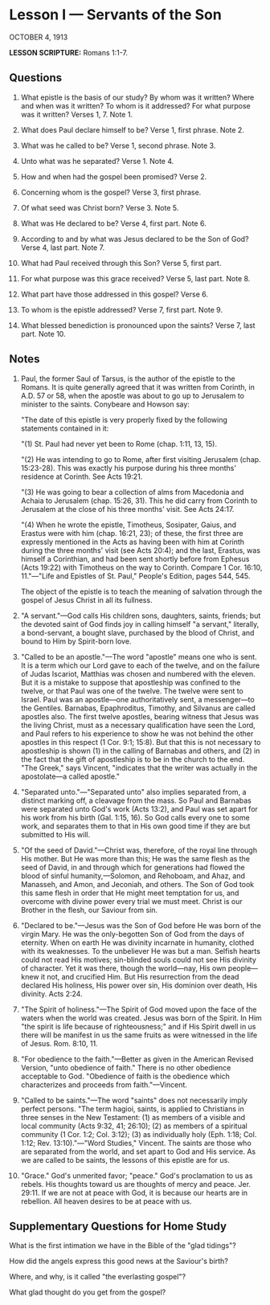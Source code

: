 # Lesson I — Servants of the Son
OCTOBER 4, 1913

**LESSON SCRIPTURE:** Romans 1:1-7.

## Questions

1. What epistle is the basis of our study? By whom was it written? Where and when was it written? To whom is it addressed? For what purpose was it written? Verses 1, 7. Note 1.


2. What does Paul declare himself to be? Verse 1, first phrase. Note 2.


3. What was he called to be? Verse 1, second phrase. Note 3.


4. Unto what was he separated? Verse 1. Note 4.


5. How and when had the gospel been promised? Verse 2.


6. Concerning whom is the gospel? Verse 3, first phrase.


7. Of what seed was Christ born? Verse 3. Note 5.


8. What was He declared to be? Verse 4, first part. Note 6.


9. According to and by what was Jesus declared to be the Son of God? Verse 4, last part. Note 7.


10. What had Paul received through this Son? Verse 5, first part.


11. For what purpose was this grace received? Verse 5, last part. Note 8.


12. What part have those addressed in this gospel? Verse 6.


13. To whom is the epistle addressed? Verse 7, first part. Note 9.


14. What blessed benediction is pronounced upon the saints? Verse 7, last part. Note 10.

## Notes

1. Paul, the former Saul of Tarsus, is the author of the epistle to the Romans. It is quite generally agreed that it was written from Corinth, in A.D. 57 or 58, when the apostle was about to go up to Jerusalem to minister to the saints. Conybeare and Howson say:

   "The date of this epistle is very properly fixed by the following statements contained in it:

   "(1) St. Paul had never yet been to Rome (chap. 1:11, 13, 15).

   "(2) He was intending to go to Rome, after first visiting Jerusalem (chap. 15:23-28). This was exactly his purpose during his three months' residence at Corinth. See Acts 19:21.

   "(3) He was going to bear a collection of alms from Macedonia and Achaia to Jerusalem (chap. 15:26, 31). This he did carry from Corinth to Jerusalem at the close of his three months' visit. See Acts 24:17.

   "(4) When he wrote the epistle, Timotheus, Sosipater, Gaius, and Erastus were with him (chap. 16:21, 23); of these, the first three are expressly mentioned in the Acts as having been with him at Corinth during the three months' visit (see Acts 20:4); and the last, Erastus, was himself a Corinthian, and had been sent shortly before from Ephesus (Acts 19:22) with Timotheus on the way to Corinth. Compare 1 Cor. 16:10, 11."—"Life and Epistles of St. Paul," People's Edition, pages 544, 545.

   The object of the epistle is to teach the meaning of salvation through the gospel of Jesus Christ in all its fullness.


2. "A servant."—God calls His children sons, daughters, saints, friends; but the devoted saint of God finds joy in calling himself "a servant," literally, a bond-servant, a bought slave, purchased by the blood of Christ, and bound to Him by Spirit-born love.


3. "Called to be an apostle."—The word "apostle" means one who is sent. It is a term which our Lord gave to each of the twelve, and on the failure of Judas Iscariot, Matthias was chosen and numbered with the eleven. But it is a mistake to suppose that apostleship was confined to the twelve, or that Paul was one of the twelve. The twelve were sent to Israel. Paul was an apostle—one authoritatively sent, a messenger—to the Gentiles. Barnabas, Epaphroditus, Timothy, and Silvanus are called apostles also. The first twelve apostles, bearing witness that Jesus was the living Christ, must as a necessary qualification have seen the Lord, and Paul refers to his experience to show he was not behind the other apostles in this respect (1 Cor. 9:1; 15:8). But that this is not necessary to apostleship is shown (1) in the calling of Barnabas and others, and (2) in the fact that the gift of apostleship is to be in the church to the end. "The Greek," says Vincent, "indicates that the writer was actually in the apostolate—a called apostle."


4. "Separated unto."—"Separated unto" also implies separated from, a distinct marking off, a cleavage from the mass. So Paul and Barnabas were separated unto God's work (Acts 13:2), and Paul was set apart for his work from his birth (Gal. 1:15, 16). So God calls every one to some work, and separates them to that in His own good time if they are but submitted to His will.


5. "Of the seed of David."—Christ was, therefore, of the royal line through His mother. But He was more than this; He was the same flesh as the seed of David, in and through which for generations had flowed the blood of sinful humanity,—Solomon, and Rehoboam, and Ahaz, and Manasseh, and Amon, and Jeconiah, and others. The Son of God took this same flesh in order that He might meet temptation for us, and overcome with divine power every trial we must meet. Christ is our Brother in the flesh, our Saviour from sin.


6. "Declared to be."—Jesus was the Son of God before He was born of the virgin Mary. He was the only-begotten Son of God from the days of eternity. When on earth He was divinity incarnate in humanity, clothed with its weaknesses. To the unbeliever He was but a man. Selfish hearts could not read His motives; sin-blinded souls could not see His divinity of character. Yet it was there, though the world—nay, His own people—knew it not, and crucified Him. But His resurrection from the dead declared His holiness, His power over sin, His dominion over death, His divinity. Acts 2:24.


7. "The Spirit of holiness."—The Spirit of God moved upon the face of the waters when the world was created. Jesus was born of the Spirit. In Him "the spirit is life because of righteousness;" and if His Spirit dwell in us there will be manifest in us the same fruits as were witnessed in the life of Jesus. Rom. 8:10, 11.


8. "For obedience to the faith."—Better as given in the American Revised Version, "unto obedience of faith." There is no other obedience acceptable to God. "Obedience of faith is the obedience which characterizes and proceeds from faith."—Vincent.


9. "Called to be saints."—The word "saints" does not necessarily imply perfect persons. "The term hagioi, saints, is applied to Christians in three senses in the New Testament: (1) as members of a visible and local community (Acts 9:32, 41; 26:10); (2) as members of a spiritual community (1 Cor. 1:2; Col. 3:12); (3) as individually holy (Eph. 1:18; Col. 1:12; Rev. 13:10)."—"Word Studies," Vincent. The saints are those who are separated from the world, and set apart to God and His service. As we are called to be saints, the lessons of this epistle are for us.


10. "Grace." God's unmerited favor; "peace." God's proclamation to us as rebels. His thoughts toward us are thoughts of mercy and peace. Jer. 29:11. If we are not at peace with God, it is because our hearts are in rebellion. All heaven desires to be at peace with us.

## Supplementary Questions for Home Study

What is the first intimation we have in the Bible of the "glad tidings"?


How did the angels express this good news at the Saviour's birth?


Where, and why, is it called "the everlasting gospel"?


What glad thought do you get from the gospel?